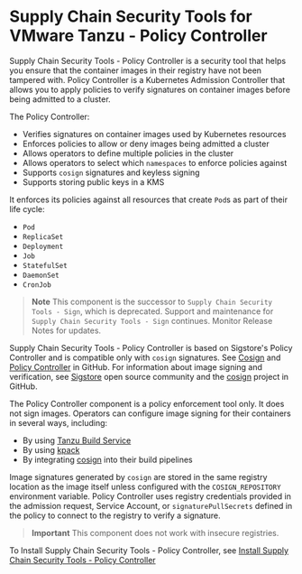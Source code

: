# Supply Chain Security Tools for VMware Tanzu - Policy Controller

Supply Chain Security Tools - Policy Controller is a security tool that helps
you ensure that the container images in their registry have not been
tampered with. Policy Controller is a Kubernetes Admission Controller that
allows you to apply policies to verify signatures on container images
before being admitted to a cluster.

The Policy Controller:

* Verifies signatures on container images used by Kubernetes resources
* Enforces policies to allow or deny images being admitted a cluster
* Allows operators to define multiple policies in the cluster
* Allows operators to select which `namespaces` to enforce policies against
* Supports `cosign` signatures and keyless signing
* Supports storing public keys in a KMS

It enforces its policies against all resources that create `Pod`s as part of their life cycle:

* `Pod`
* `ReplicaSet`
* `Deployment`
* `Job`
* `StatefulSet`
* `DaemonSet`
* `CronJob`

>**Note** This component is the successor to `Supply Chain Security Tools - Sign`, which is deprecated. Support and maintenance for `Supply Chain Security Tools - Sign` continues. Monitor Release Notes for updates.

Supply Chain Security Tools - Policy Controller is based on Sigstore's Policy Controller and is compatible only with `cosign` signatures. See
[Cosign](https://github.com/sigstore/cosign) and
[Policy Controller](https://github.com/sigstore/policy-controller) in GitHub. For information about image signing and verification, see [Sigstore](https://www.sigstore.dev/) open source community and the [cosign](https://docs.sigstore.dev/cosign/overview) project in GitHub.

The Policy Controller component is a policy enforcement tool only. It does not sign images. Operators can configure image signing for their containers in several ways, including:

* By using [Tanzu Build Service](../tanzu-build-service/tbs-image-signing.hbs.md)
* By using [kpack](https://github.com/pivotal/kpack/blob/main/docs/tutorial.md)
* By integrating [cosign](https://docs.sigstore.dev/cosign/overview) into their build pipelines

Image signatures generated by `cosign` are stored in the same registry location as the image itself unless configured with the `COSIGN_REPOSITORY` environment variable. Policy Controller uses registry credentials provided in the admission request, Service Account, or `signaturePullSecrets` defined in the policy to connect to the registry to verify a signature.

>**Important** This component does not work with insecure registries.

To Install Supply Chain Security Tools - Policy Controller, see [Install Supply Chain Security Tools - Policy Controller](./install-scst-policy.hbs.md)
